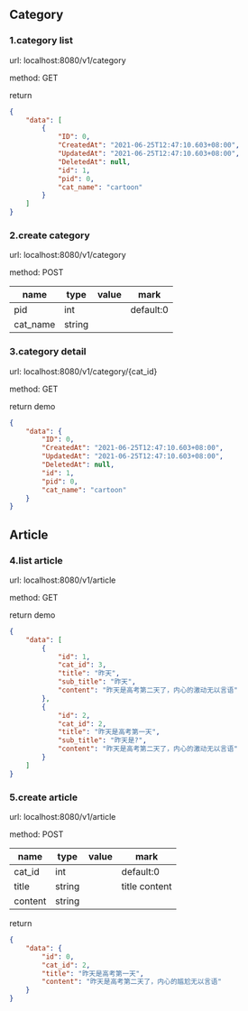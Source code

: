 ## Category
### 1.category list
url: localhost:8080/v1/category

method: GET

return 
```json
{
    "data": [
        {
            "ID": 0,
            "CreatedAt": "2021-06-25T12:47:10.603+08:00",
            "UpdatedAt": "2021-06-25T12:47:10.603+08:00",
            "DeletedAt": null,
            "id": 1,
            "pid": 0,
            "cat_name": "cartoon"
        }
    ]
}
```

### 2.create category 
url: localhost:8080/v1/category

method: POST

|name|type|value|mark|
|---|---|---|---|
|pid|int||default:0|
|cat_name|string|||

### 3.category detail
url: localhost:8080/v1/category/{cat_id}

method: GET

return demo
```json
{
    "data": {
        "ID": 0,
        "CreatedAt": "2021-06-25T12:47:10.603+08:00",
        "UpdatedAt": "2021-06-25T12:47:10.603+08:00",
        "DeletedAt": null,
        "id": 1,
        "pid": 0,
        "cat_name": "cartoon"
    }
}
```

## Article
### 4.list article
url: localhost:8080/v1/article

method: GET

return demo
```json
{
    "data": [
        {
            "id": 1,
            "cat_id": 3,
            "title": "昨天",
            "sub_title": "昨天",
            "content": "昨天是高考第二天了，内心的激动无以言语"
        },
        {
            "id": 2,
            "cat_id": 2,
            "title": "昨天是高考第一天",
            "sub_title": "昨天是?",
            "content": "昨天是高考第二天了，内心的激动无以言语"
        }
    ]
}
```

### 5.create article
url: localhost:8080/v1/article

method: POST

|name|type|value|mark|
|---|---|---|---|
|cat_id|int||default:0|
|title|string||title content|
|content|string|||

return 
```json
{
    "data": {
        "id": 0,
        "cat_id": 2,
        "title": "昨天是高考第一天",
        "content": "昨天是高考第二天了，内心的尴尬无以言语"
    }
}
```